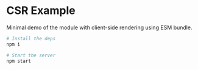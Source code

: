 # CSR Example

Minimal demo of the module with client-side rendering using ESM bundle.

```sh
# Install the deps
npm i

# Start the server
npm start
```
